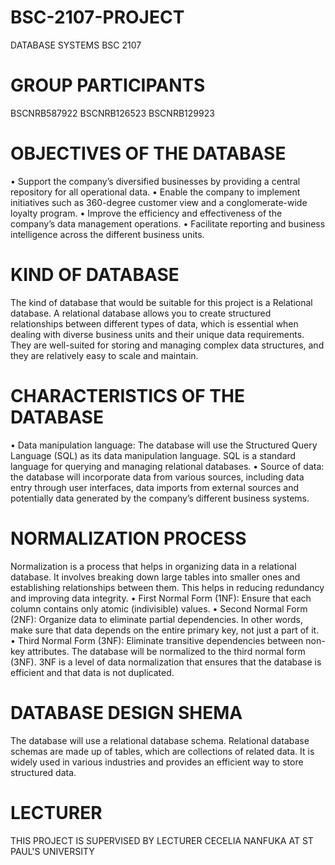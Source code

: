 # BSC-2107-PROJECT
DATABASE SYSTEMS BSC 2107
# GROUP PARTICIPANTS
BSCNRB587922
BSCNRB126523
BSCNRB129923
# OBJECTIVES OF THE DATABASE
•	Support the company’s diversified businesses by providing a central repository for all operational data.
•	Enable the company to implement initiatives such as 360-degree customer view and a conglomerate-wide loyalty program.
•	Improve the efficiency and effectiveness of the company’s data management operations.
•	Facilitate reporting and business intelligence across the different business units.
# KIND OF DATABASE
The kind of database that would be suitable for this project is a Relational database. A relational database allows you to create structured relationships between different types of data, which is essential when dealing with diverse business units and their unique data requirements.
They are well-suited for storing and managing complex data structures, and they are relatively easy to scale and maintain.
# CHARACTERISTICS OF THE DATABASE
•	Data manipulation language: The database will use the Structured Query Language (SQL) as its data manipulation language. SQL is a standard language for querying and managing relational databases.
•	Source of data: the database will incorporate data from various sources, including data entry through user interfaces, data imports from external sources and potentially data generated by the company’s different business systems.
# NORMALIZATION PROCESS
Normalization is a process that helps in organizing data in a relational database. It involves breaking down large tables into smaller ones and establishing relationships between them. This helps in reducing redundancy and improving data integrity.
•	First Normal Form (1NF): Ensure that each column contains only atomic (indivisible) values.
•	Second Normal Form (2NF): Organize data to eliminate partial dependencies. In other words, make sure that data depends on the entire primary key, not just a part of it.
•	Third Normal Form (3NF): Eliminate transitive dependencies between non-key attributes.
The database will be normalized to the third normal form (3NF). 3NF is a level of data normalization that ensures that the database is efficient and that data is not duplicated.
# DATABASE DESIGN SHEMA
The database will use a relational database schema. Relational database schemas are made up of tables, which are collections of related data.
It is widely used in various industries and provides an efficient way to store structured data.
# LECTURER 
THIS PROJECT IS SUPERVISED BY LECTURER CECELIA NANFUKA AT ST PAUL'S UNIVERSITY
